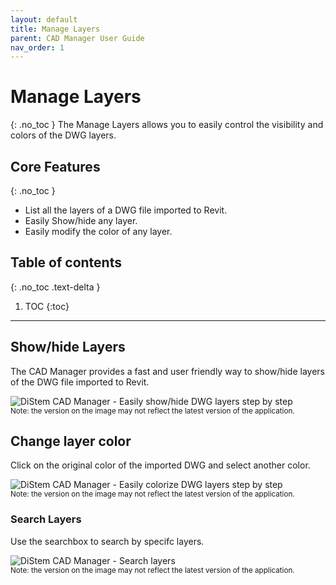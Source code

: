 ```yaml
---
layout: default
title: Manage Layers
parent: CAD Manager User Guide
nav_order: 1
---
```


# Manage Layers
{: .no_toc }
The Manage Layers allows you to easily control the visibility and colors of the DWG layers. 

## Core Features
{: .no_toc }
- List all the layers of a DWG file imported to Revit.
- Easily Show/hide any layer.
- Easily modify the color of any layer. 

## Table of contents
{: .no_toc .text-delta }

1. TOC
{:toc}

---

## Show/hide Layers

The CAD Manager provides a fast and user friendly way to show/hide layers of the DWG file imported to Revit.

![DiStem CAD Manager - Easily show/hide DWG layers step by step](../../../)  
<sub>Note: the version on the image may not reflect the latest version of the application.</sub>

## Change layer color

Click on the original color of the imported DWG and select another color.

![DiStem CAD Manager - Easily colorize DWG layers step by step](../../../)  
<sub>Note: the version on the image may not reflect the latest version of the application.</sub>

### Search Layers

Use the searchbox to search by specifc layers.

![DiStem CAD Manager - Search layers](../../../)  
<sub>Note: the version on the image may not reflect the latest version of the application.</sub>